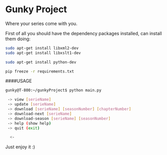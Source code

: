 # Gunky Project

Where your series come with you.


First of all you should have the dependency packages installed, can install them doing:

```bash
sudo apt-get install libxml2-dev
sudo apt-get install libxslt1-dev 

sudo apt-get install python-dev

pip freeze -r requirements.txt
```


####USAGE 

```bash
gunky@T-800:~/gunkyProject$ python main.py 

 -> view [serieName]
 -> update [serieName]
 -> download [serieName] [seasonNumber] [chapterNumber]
 -> download-next [serieName]
 -> download-season [serieName] [seasonNumber]
 -> help (show help)
 -> quit (exit)

  <- 
```

Just enjoy it :)
